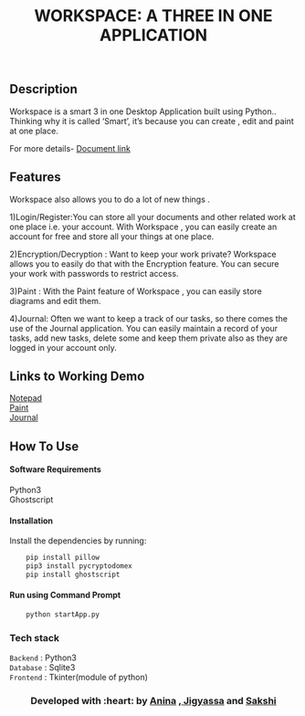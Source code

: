 <h1 align = 'center'>WORKSPACE: A THREE IN ONE APPLICATION</h1>
<br>

## Description ##

Workspace is a smart 3 in one Desktop Application built using Python..
Thinking why it is called ‘Smart’, it’s because you can create , edit and paint at one place.

<p>
For more details-
<a href="https://docs.google.com/document/d/1LdgY1ZZUIRn6PmGC436N0veKylZUyKWu4a_pkZJxp3c/edit?ts=5eb16a73#">
Document link 
</a>
</p>

## Features ##
Workspace also allows you to do a lot of new things .

1)Login/Register:You can store all your documents and other related work at one place i.e. your account.
With Workspace , you can easily create an account for free and store all your things at one place.

2)Encryption/Decryption : Want to keep your work private? Workspace allows you to easily do that with the Encryption feature.
You can secure your work with passwords to restrict access.

3)Paint : With the Paint feature of Workspace , you can easily store diagrams and edit them.

4)Journal: Often we want to keep a track of our tasks, so there comes the use of the Journal application.
You can easily maintain a record of your tasks, add new tasks, delete some and keep them private also as they are logged in your
account only.

## Links to Working Demo ##
<a href="https://drive.google.com/open?id=1KhFHr0POrpcdDLyxmiYjFrjdDchQ2dEf">
Notepad
</a>
<br>
<a href="https://drive.google.com/file/d/1ZO24JblKM35Pim56SlFh658SjmF6Rlel/view?usp=sharing">
Paint
</a>
<br>
<a href="https://drive.google.com/open?id=1mzlh8hAd1YntmXnD1AnCVU5tID2fH7YJ">
Journal 
</a>
<br>

## How To Use
#### Software Requirements
Python3<br>
Ghostscript

#### Installation
Install the dependencies by running:
```html  
    pip install pillow
    pip3 install pycryptodomex
    pip install ghostscript
```

#### Run using Command Prompt

```html
    python startApp.py
```

###             Tech stack
`Backend` : Python3  <br>
`Database` : Sqlite3 <br>
`Frontend` : Tkinter(module of python)  <br>

<h3 align="center"><b>Developed with :heart: by <a href="">Anina</a> ,<a href=""> Jigyassa</a> and <a href="">Sakshi</a></b></h1>

